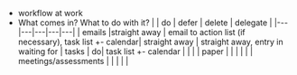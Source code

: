 - workflow at work
- What comes in? What to do with it?
| | do | defer | delete | delegate |
|---|---|---|---|---|
| emails |straight away |  email to action list (if necessary), task list +- calendar| straight away | straight away, entry in waiting for
| tasks | do| task list +- calendar | | |
| paper  | | | | |
| meetings/assessments | | | | |
